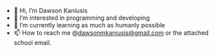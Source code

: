 - 👋 Hi, I’m Dawson Kaniusis
- 👀 I’m interested in programming and developing
- 🌱 I’m currently learning as much as humanly possible
- 📫 How to reach me @dawsonmkaniusis@gmail.com or the attached school email. 

<!---
dkani421/dkani421 is a ✨ special ✨ repository because its `README.md` (this file) appears on your GitHub profile.
You can click the Preview link to take a look at your changes.
--->
